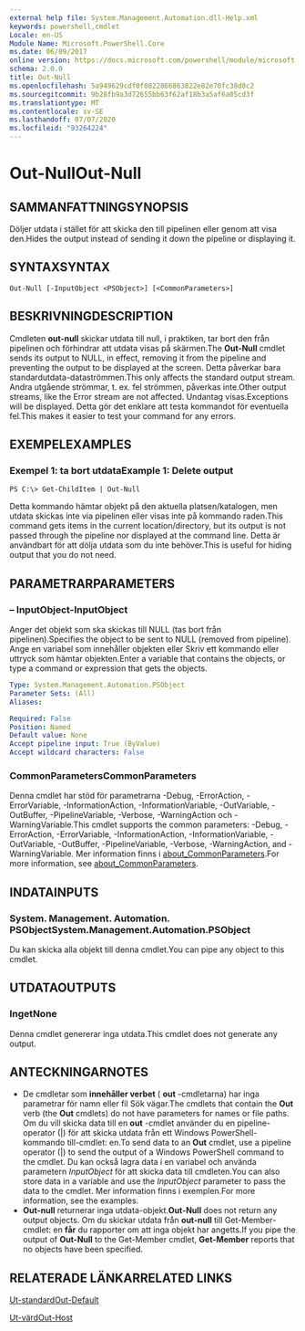 ```yaml
---
external help file: System.Management.Automation.dll-Help.xml
keywords: powershell,cmdlet
Locale: en-US
Module Name: Microsoft.PowerShell.Core
ms.date: 06/09/2017
online version: https://docs.microsoft.com/powershell/module/microsoft.powershell.core/out-null?view=powershell-5.1&WT.mc_id=ps-gethelp
schema: 2.0.0
title: Out-Null
ms.openlocfilehash: 5a949629cdf0f0822866863822e82e70fc38d8c2
ms.sourcegitcommit: 9b28fb9a3d72655bb63f62af18b3a5af6a05cd3f
ms.translationtype: MT
ms.contentlocale: sv-SE
ms.lasthandoff: 07/07/2020
ms.locfileid: "93264224"
---
```

# <span data-ttu-id="800e4-103">Out-Null</span><span class="sxs-lookup"><span data-stu-id="800e4-103">Out-Null</span></span>

## <span data-ttu-id="800e4-104">SAMMANFATTNING</span><span class="sxs-lookup"><span data-stu-id="800e4-104">SYNOPSIS</span></span>
<span data-ttu-id="800e4-105">Döljer utdata i stället för att skicka den till pipelinen eller genom att visa den.</span><span class="sxs-lookup"><span data-stu-id="800e4-105">Hides the output instead of sending it down the pipeline or displaying it.</span></span>

## <span data-ttu-id="800e4-106">SYNTAX</span><span class="sxs-lookup"><span data-stu-id="800e4-106">SYNTAX</span></span>

```
Out-Null [-InputObject <PSObject>] [<CommonParameters>]
```

## <span data-ttu-id="800e4-107">BESKRIVNING</span><span class="sxs-lookup"><span data-stu-id="800e4-107">DESCRIPTION</span></span>
<span data-ttu-id="800e4-108">Cmdleten **out-null** skickar utdata till null, i praktiken, tar bort den från pipelinen och förhindrar att utdata visas på skärmen.</span><span class="sxs-lookup"><span data-stu-id="800e4-108">The **Out-Null** cmdlet sends its output to NULL, in effect, removing it from the pipeline and preventing the output to be displayed at the screen.</span></span> <span data-ttu-id="800e4-109">Detta påverkar bara standardutdata-dataströmmen.</span><span class="sxs-lookup"><span data-stu-id="800e4-109">This only affects the standard output stream.</span></span>
<span data-ttu-id="800e4-110">Andra utgående strömmar, t. ex. fel strömmen, påverkas inte.</span><span class="sxs-lookup"><span data-stu-id="800e4-110">Other output streams, like the Error stream are not affected.</span></span> <span data-ttu-id="800e4-111">Undantag visas.</span><span class="sxs-lookup"><span data-stu-id="800e4-111">Exceptions will be displayed.</span></span> <span data-ttu-id="800e4-112">Detta gör det enklare att testa kommandot för eventuella fel.</span><span class="sxs-lookup"><span data-stu-id="800e4-112">This makes it easier to test your command for any errors.</span></span>

## <span data-ttu-id="800e4-113">EXEMPEL</span><span class="sxs-lookup"><span data-stu-id="800e4-113">EXAMPLES</span></span>

### <span data-ttu-id="800e4-114">Exempel 1: ta bort utdata</span><span class="sxs-lookup"><span data-stu-id="800e4-114">Example 1: Delete output</span></span>

```
PS C:\> Get-ChildItem | Out-Null
```

<span data-ttu-id="800e4-115">Detta kommando hämtar objekt på den aktuella platsen/katalogen, men utdata skickas inte via pipelinen eller visas inte på kommando raden.</span><span class="sxs-lookup"><span data-stu-id="800e4-115">This command gets items in the current location/directory, but its output is not passed through the pipeline nor displayed at the command line.</span></span>
<span data-ttu-id="800e4-116">Detta är användbart för att dölja utdata som du inte behöver.</span><span class="sxs-lookup"><span data-stu-id="800e4-116">This is useful for hiding output that you do not need.</span></span>

## <span data-ttu-id="800e4-117">PARAMETRAR</span><span class="sxs-lookup"><span data-stu-id="800e4-117">PARAMETERS</span></span>

### <span data-ttu-id="800e4-118">– InputObject</span><span class="sxs-lookup"><span data-stu-id="800e4-118">-InputObject</span></span>
<span data-ttu-id="800e4-119">Anger det objekt som ska skickas till NULL (tas bort från pipelinen).</span><span class="sxs-lookup"><span data-stu-id="800e4-119">Specifies the object to be sent to NULL (removed from pipeline).</span></span>
<span data-ttu-id="800e4-120">Ange en variabel som innehåller objekten eller Skriv ett kommando eller uttryck som hämtar objekten.</span><span class="sxs-lookup"><span data-stu-id="800e4-120">Enter a variable that contains the objects, or type a command or expression that gets the objects.</span></span>

```yaml
Type: System.Management.Automation.PSObject
Parameter Sets: (All)
Aliases:

Required: False
Position: Named
Default value: None
Accept pipeline input: True (ByValue)
Accept wildcard characters: False
```

### <span data-ttu-id="800e4-121">CommonParameters</span><span class="sxs-lookup"><span data-stu-id="800e4-121">CommonParameters</span></span>
<span data-ttu-id="800e4-122">Denna cmdlet har stöd för parametrarna -Debug, -ErrorAction, -ErrorVariable, -InformationAction, -InformationVariable, -OutVariable, -OutBuffer, -PipelineVariable, -Verbose, -WarningAction och -WarningVariable.</span><span class="sxs-lookup"><span data-stu-id="800e4-122">This cmdlet supports the common parameters: -Debug, -ErrorAction, -ErrorVariable, -InformationAction, -InformationVariable, -OutVariable, -OutBuffer, -PipelineVariable, -Verbose, -WarningAction, and -WarningVariable.</span></span> <span data-ttu-id="800e4-123">Mer information finns i [about_CommonParameters](https://go.microsoft.com/fwlink/?LinkID=113216).</span><span class="sxs-lookup"><span data-stu-id="800e4-123">For more information, see [about_CommonParameters](https://go.microsoft.com/fwlink/?LinkID=113216).</span></span>

## <span data-ttu-id="800e4-124">INDATA</span><span class="sxs-lookup"><span data-stu-id="800e4-124">INPUTS</span></span>

### <span data-ttu-id="800e4-125">System. Management. Automation. PSObject</span><span class="sxs-lookup"><span data-stu-id="800e4-125">System.Management.Automation.PSObject</span></span>
<span data-ttu-id="800e4-126">Du kan skicka alla objekt till denna cmdlet.</span><span class="sxs-lookup"><span data-stu-id="800e4-126">You can pipe any object to this cmdlet.</span></span>

## <span data-ttu-id="800e4-127">UTDATA</span><span class="sxs-lookup"><span data-stu-id="800e4-127">OUTPUTS</span></span>

### <span data-ttu-id="800e4-128">Inget</span><span class="sxs-lookup"><span data-stu-id="800e4-128">None</span></span>
<span data-ttu-id="800e4-129">Denna cmdlet genererar inga utdata.</span><span class="sxs-lookup"><span data-stu-id="800e4-129">This cmdlet does not generate any output.</span></span>

## <span data-ttu-id="800e4-130">ANTECKNINGAR</span><span class="sxs-lookup"><span data-stu-id="800e4-130">NOTES</span></span>

* <span data-ttu-id="800e4-131">De cmdletar som **innehåller verbet** ( **out** -cmdletarna) har inga parametrar för namn eller fil Sök vägar.</span><span class="sxs-lookup"><span data-stu-id="800e4-131">The cmdlets that contain the **Out** verb (the **Out** cmdlets) do not have parameters for names or file paths.</span></span> <span data-ttu-id="800e4-132">Om du vill skicka data till en **out** -cmdlet använder du en pipeline-operator (|) för att skicka utdata från ett Windows PowerShell-kommando till-cmdlet: en.</span><span class="sxs-lookup"><span data-stu-id="800e4-132">To send data to an **Out** cmdlet, use a pipeline operator (|) to send the output of a Windows PowerShell command to the cmdlet.</span></span> <span data-ttu-id="800e4-133">Du kan också lagra data i en variabel och använda parametern *InputObject* för att skicka data till cmdleten.</span><span class="sxs-lookup"><span data-stu-id="800e4-133">You can also store data in a variable and use the *InputObject* parameter to pass the data to the cmdlet.</span></span> <span data-ttu-id="800e4-134">Mer information finns i exemplen.</span><span class="sxs-lookup"><span data-stu-id="800e4-134">For more information, see the examples.</span></span>
* <span data-ttu-id="800e4-135">**Out-null** returnerar inga utdata-objekt.</span><span class="sxs-lookup"><span data-stu-id="800e4-135">**Out-Null** does not return any output objects.</span></span> <span data-ttu-id="800e4-136">Om du skickar utdata från **out-null** till Get-Member-cmdlet: en **får** du rapporter om att inga objekt har angetts.</span><span class="sxs-lookup"><span data-stu-id="800e4-136">If you pipe the output of **Out-Null** to the Get-Member cmdlet, **Get-Member** reports that no objects have been specified.</span></span>

## <span data-ttu-id="800e4-137">RELATERADE LÄNKAR</span><span class="sxs-lookup"><span data-stu-id="800e4-137">RELATED LINKS</span></span>

[<span data-ttu-id="800e4-138">Ut-standard</span><span class="sxs-lookup"><span data-stu-id="800e4-138">Out-Default</span></span>](Out-Default.md)

[<span data-ttu-id="800e4-139">Ut-värd</span><span class="sxs-lookup"><span data-stu-id="800e4-139">Out-Host</span></span>](Out-Host.md)
